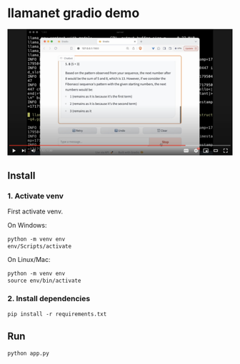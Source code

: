 # llamanet gradio demo

[![video.png](video.png)](https://www.youtube.com/watch?v=PN5cEi7GqAE)

## Install

### 1. Activate venv

First activate venv.

On Windows:

```
python -m venv env
env/Scripts/activate
```


On Linux/Mac:

```
python -m venv env
source env/bin/activate
```

### 2. Install dependencies

```
pip install -r requirements.txt
```

## Run

```
python app.py
```
